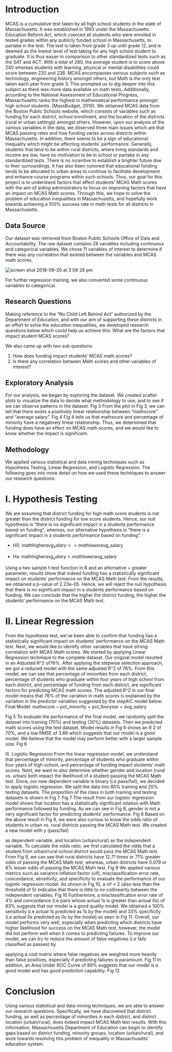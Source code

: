 # Introduction

MCAS is a cumulative test taken by all high school students in the state of Massachusetts. It was
established in 1993 under the Massachusetts Education Reform Act, which coerced all students who were
enrolled in tested grades within any publicly funded school in Massachusetts, to partake in the test. The
test is taken from grade 3 up until grade 12, and is deemed as the lowest level of test taking for any high
school student to graduate. It is thus easier in comparison to other standardized tests such as the SAT and
ACT. With a total of 280, the average student is to score above 240 whereas students with learning,
physical or mental disabilities could score between 220 and 238. MCAS encompasses various subjects
such as technology, engineering history amongst others, but Math is the only test taken each year from
grade 3. This prompted us to dig deeper into this subject as there was more data available on math tests.
Additionally, according to the National Assessment of Educational Progress, Massachusetts ranks the
highest in mathematical performance amongst high school students. (MassBudget, 2010).
We obtained MCAS data from the Boston Public Schools website, which consists of variables such as
funding for each district, school enrollment, and the location of the districts (rural or urban settings)
amongst others. However, upon our analysis of the various variables in the data, we observed three main
issues which are that MCAS passing rates and how funding varies across districts within Massachusetts.
In addition, there seems to be a sign of educational inequality which might be affecting students’
performance. Generally, students that tend to be within rural districts, where living standards and income
are low, have no motivation to be in school or partake in any standardized tests. There is no incentive to
establish a brighter future due to their surroundings. It has also been rumored that educational funding
tends to be allocated to urban areas to continue to facilitate development and enhance course programs
within such schools. Thus, our goal for this project is to understand factors that affect students’ MCAS
Math scores with the aim of aiding administrators to focus on improving factors that have an impact on
MCAS Math scores. Through this, we hope to solve the problem of education inequalities in
Massachusetts, and hopefully work towards achieving a 100% success rate in math tests for all districts in
Massachusetts.


## Data Source
Our dataset was retrieved from Boston Public Schools Office of Data and Accountability. The raw dataset
contains 28 variables including continuous and categorical variables. We chose 11 variables of interest to
determine if there was any correlation that existed between the variables and MCAS math scores.

![screen shot 2018-09-20 at 3 09 28 pm](https://user-images.githubusercontent.com/31625655/45841284-4ec80a00-bce7-11e8-8abe-504e60ecf08d.png)

For further regression training, we also converted some continuous variables to categorical.

## Research Questions
Making reference to the “No Child Left Behind Act” authorized by the Department of Education, and
with our aim of supporting these districts in an effort to solve the education inequalities, we developed
research questions below which could help us achieve this:
What are the factors that impact student MCAS scores?

We also came up with two sub questions:
1. How does funding impact students’ MCAS math scores?
2. Is there any correlation between Math scores and other variables of interest?


## Exploratory Analysis
For our analysis, we began by exploring the dataset. We created scatter plots to visualize the data to
decide what methodology to use, and to see if we can observe patterns in the dataset.
Fig 3
From the plot in Fig 3, we can tell that there exists a positively linear relationship between “mathscore”
and “average salary”.
Fig 4
Fig 4 tells us that mathscore and percentage of minority have a negatively linear relationship. Thus, we
determined that funding does have an effect on MCAS math scores, and we would like to know whether
the impact is significant.

## Methodology

We applied various statistical and data mining techniques such as Hypothesis Testing, Linear Regression,
and Logistic Regression. The following goes into more detail on how we used these techniques to answer
our research questions:
# I. Hypothesis Testing
We are assuming that district funding for high math score students is not greater than the district
funding for low score students. Hence, our null hypothesis is “there is no significant impact in a
students performance based on funding”, whereas, our alternative hypothesis is “there is a
significant impact in a students performance based on funding”.

* H​0: mathhigher$avg_salary <= mathlower$avg_salary

* H​a: mathhigher$avg_salary > mathlower$avg_salary

Using a two sample t-test function in R and an alternative = greater parameter, results show
that indeed funding has a statistically significant impact on students’ performance on the MCAS
Math test. From the results, we obtained a p-value of 2.23e-05. Hence, we will reject the null
hypothesis that there is no significant impact in a students performance based on funding. We can
conclude that the higher the district funding, the higher the students’ performance on the MCAS
Math test.

# II. Linear Regression
From the hypothesis test, we’ve been able to confirm that funding has a statistically significant
impact on students’ performance on the MCAS Math test. Next, we would like to identify other
variables that have strong correlation with MCAS Math scores. We started by applying Linear
Regression technique to the complete dataset. Our original model resulted in an Adjusted R^2 of76%. After applying the stepwise selection approach, we got a reduced model with the same
adjusted R^2 of 76%. From this model, we can see that percentage of minorities from each district,
percentage of students who graduate within four years of high school from each district, and
percentage of funding from each district, are significant factors for predicting MCAS math scores.
The adjusted R^2 in our final model means that 76% of the variation in math scores is explained by
the variation in the predictor variables suggested by the stepAIC model below:
Final Model: mathscore ~ pct_minority + pct_fouryear + avg_salary

Fig 5
To evaluate the performance of the final model, we randomly split the dataset into training (70%)
and testing (30%) datasets. Then we predicted math scores using the test dataset. Model results in
Fig 6 shows an R
2 of 70%, and a low RMSE of 3.89 which suggests that our model is a good
model. We believe that the model may perform better with a larger sample size.
Fig 6

III. Logistic Regression
From the linear regression model, we understand that percentage of minority, percentage of
students who graduate within four years of high school, and percentage of funding impact
students’ math scores. Next, we want to also determine whether gender and location (rural vs.
urban) both impact the likelihood of a student passing the MCAS Math test. Since, our new
dependent variable is binary (i.e pass/fail), we decided to apply logistic regression. We split the
data into 80% training and 20% testing datasets. The proportion of the class in both training and
testing datasets is shown in Fig 7.
Fig 7
The result from our logistic regression model shows that location has a statistically significant
relation with Math performance followed by funding. As we can see in Fig 8, gender is not a very
significant factor for predicting students’ performance.
Fig 8
Based on the above result in Fig 8, we were also curious to know the odds ratio of students in
urban vs. rural districts passing the MCAS Math test. We created a new model with y (pass/fail)

as dependent variable, and location (urban/rural) as the independent variable. To calculate the
odds ratio, we first calculated the odds that a student from urban/rural school district would pass
the MCAS Math test. From Fig 9, we can see that rural districts have 12.71 times or 71% greater
odds of passing the MCAS Math test, whereas, urban districts have 0.079 or 8% lesser odds of
passing the MCAS Math test.
Fig 9
We applied various metrics such as variance inflation factor (vif), misclassification error rate,
concordance, sensitivity, and specificity to evaluate the performance of our logistic regression
model. As shown in Fig 10, a vif < 2 (also less than the threshold of 5) indicates that there is little
to no collinearity between the independent variables.
Fig 10
Furthermore, a misclassification error rate of 4% and concordance (i.e pairs whose actual 1s is
greater than actual 0s) of 83% suggests that our model is a good quality model. We obtained a
100% sensitivity (i.e actual 1s predicted as 1s by the model) and 33% specificity (i.e actual 0s
predicted as 0s by the model) as seen in Fig 11. Overall, our model performs very well, especially
when predicting which districts have higher likelihood for success on the MCAS Math test,
however, the model did not perform well when it comes to predicting failures. To improve our
model, we can try to reduce the amount of false negatives (i.e fails classified as passes) by

applying a cost matrix where false negatives are weighted more heavily than false positives,
especially if predicting failures is paramount.
Fig 11
In addition, an Area Under ROC Curve of 89% suggests that our model is a good model and has
good prediction capability.
Fig 12


# Conclusion
Using various statistical and data mining techniques, we are able to answer our research questions.
Specifically, we have discovered that district funding, as well as percentage of minorities in each district,
and district location (urban/rural), does indeed impact MCAS Math test results. With this information,
Massachusetts Department of Education can begin to identify gaps based on district funding, minority
groups, location (urban/rural), and work towards resolving this problem of inequality in Massachusetts’
education system.

